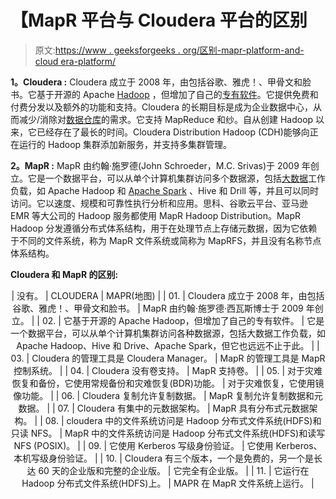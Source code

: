 # 【MapR 平台与 Cloudera 平台的区别

> 原文:[https://www . geeksforgeeks . org/区别-mapr-platform-and-cloud era-platform/](https://www.geeksforgeeks.org/difference-between-mapr-platform-and-cloudera-platform/)

**1。Cloudera :**
Cloudera 成立于 2008 年，由包括谷歌、雅虎！、甲骨文和脸书。它基于开源的 Apache [Hadoop](https://www.geeksforgeeks.org/hadoop-an-introduction/) ，但增加了自己的[专有软件](https://www.geeksforgeeks.org/difference-between-open-source-software-and-proprietary-software/)。它提供免费和付费分发以及额外的功能和支持。Cloudera 的长期目标是成为企业数据中心，从而减少/消除对[数据仓库](https://www.geeksforgeeks.org/data-warehousing/)的需求。它支持 MapReduce 和纱。自从创建 Hadoop 以来，它已经存在了最长的时间。Cloudera Distribution Hadoop (CDH)能够向正在运行的 Hadoop 集群添加新服务，并支持多集群管理。

**2。MapR :**
MapR 由约翰·施罗德(John Schroeder，M.C. Srivas)于 2009 年创立。它是一个数据平台，可以从单个计算机集群访问多个数据源，包括[大数据](https://www.geeksforgeeks.org/what-is-big-data/)工作负载，如 Apache Hadoop 和 [Apache Spark](https://www.geeksforgeeks.org/components-of-apache-spark/) 、Hive 和 Drill 等，并且可以同时访问。它以速度、规模和可靠性执行分析和应用。思科、谷歌云平台、亚马逊 EMR 等大公司的 Hadoop 服务都使用 MapR Hadoop Distribution。MapR Hadoop 分发遵循分布式体系结构，用于在处理节点上存储元数据，因为它依赖于不同的文件系统，称为 MapR 文件系统或简称为 MapRFS，并且没有名称节点体系结构。

**Cloudera 和 MapR 的区别:**

<center>

| 没有。 | CLOUDERA | MAPR(地图) |
| 01. | Cloudera 成立于 2008 年，由包括谷歌、雅虎！、甲骨文和脸书。 | MapR 由约翰·施罗德·西瓦斯博士于 2009 年创立。 |
| 02. | 它基于开源的 Apache Hadoop，但增加了自己的专有软件。 | 它是一个数据平台，可以从单个计算机集群访问各种数据源，包括大数据工作负载，如 Apache Hadoop、Hive 和 Drive、Apache Spark，但它也远远不止于此。 |
| 03. | Cloudera 的管理工具是 Cloudera Manager。 | MapR 的管理工具是 MapR 控制系统。 |
| 04. | Cloudera 没有卷支持。 | MapR 支持卷。 |
| 05. | 对于灾难恢复和备份，它使用常规备份和灾难恢复(BDR)功能。 | 对于灾难恢复，它使用镜像功能。 |
| 06. | Cloudera 复制允许复制数据。 | MapR 复制允许复制数据和元数据。 |
| 07. | Cloudera 有集中的元数据架构。 | MapR 具有分布式元数据架构。 |
| 08. | cloudera 中的文件系统访问是 Hadoop 分布式文件系统(HDFS)和只读 NFS。 | MapR 中的文件系统访问是 Hadoop 分布式文件系统(HDFS)和读写 NFS (POSIX)。 |
| 09. | 它使用 Kerberos 写级身份验证。 | 它使用 Kerberos、本机写级身份验证。 |
| 10. | Cloudera 有三个版本，一个是免费的，另一个是长达 60 天的企业版和完整的企业版。 | 它完全有企业版。 |
| 11. | 它运行在 Hadoop 分布式文件系统(HDFS)上。 | MAPR 在 MapR 文件系统上运行。 |

</center>